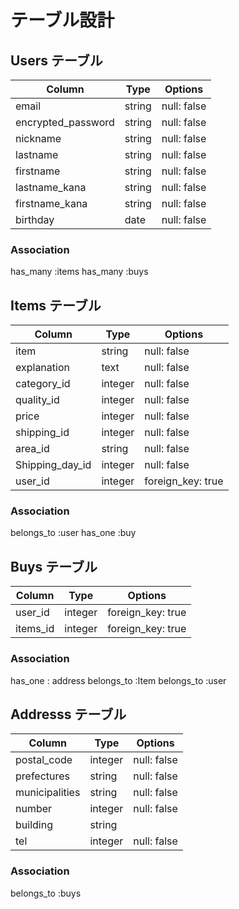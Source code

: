 # テーブル設計

## Users テーブル

| Column                  | Type   | Options     |
| ----------------------- | ------ | ----------- |
| email                   | string | null: false |
| encrypted_password      | string | null: false |
| nickname                | string | null: false |
| lastname                | string | null: false |
| firstname               | string | null: false |
| lastname_kana           | string | null: false |
| firstname_kana          | string | null: false |
| birthday                | date   | null: false |
### Association
has_many :items
has_many :buys

## Items テーブル

| Column           | Type    | Options          |
| ---------------- | ------- | ---------------- |
| item             | string  | null: false      |
| explanation      | text    | null: false      |
| category_id      | integer | null: false      |
| quality_id       | integer | null: false      |
| price            | integer | null: false      |
| shipping_id      | integer | null: false      |
| area_id          | string  | null: false      |
| Shipping_day_id  | integer | null: false      |
| user_id          | integer | foreign_key: true|

### Association
belongs_to :user
has_one :buy

## Buys テーブル

| Column        | Type    | Options              |
| ------------- | ------- | -------------------- |
| user_id       | integer | foreign_key: true    |
| items_id      | integer | foreign_key: true    |


### Association
has_one : address
belongs_to :Item
belongs_to :user

## Addresss テーブル

| Column         | Type    | Options              |
| -------------- | ------- | -------------------- |
| postal_code    | integer | null: false          |
| prefectures    | string  | null: false          |
| municipalities | string  | null: false          |
| number         | integer | null: false          |
| building       | string  |                      |
| tel            | integer | null: false          |

### Association
belongs_to :buys